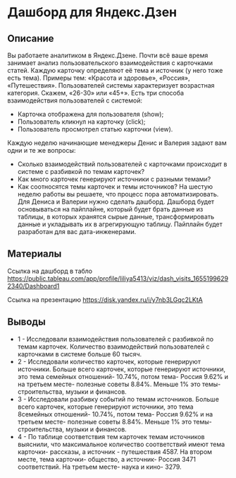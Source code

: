 # Дашборд для Яндекс.Дзен
## Описание
Вы работаете аналитиком в Яндекс.Дзене. Почти всё ваше время занимает анализ пользовательского взаимодействия с карточками статей.
Каждую карточку определяют её тема и источник (у него тоже есть тема). Примеры тем: «Красота и здоровье», «Россия», «Путешествия».
Пользователей системы характеризует возрастная категория. Скажем, «26-30» или «45+».
Есть три способа взаимодействия пользователей с системой:
- Карточка отображена для пользователя (show);
- Пользователь кликнул на карточку (click);
- Пользователь просмотрел статью карточки (view).

Каждую неделю начинающие менеджеры Денис и Валерия задают вам одни и те же вопросы:
- Сколько взаимодействий пользователей с карточками происходит в системе с разбивкой по темам карточек?
- Как много карточек генерируют источники с разными темами?
- Как соотносятся темы карточек и темы источников?
На шестую неделю работы вы решаете, что процесс пора автоматизировать. Для Дениса и Валерии нужно сделать дашборд.
Дашборд будет основываться на пайплайне, который будет брать данные из таблицы, в которых хранятся сырые данные, трансформировать данные и укладывать их в агрегирующую таблицу. Пайплайн будет разработан для вас дата-инженерами.
## Материалы

Ссылка на дашборд в табло <https://public.tableau.com/app/profile/liliya5413/viz/dash_visits_16551996292340/Dashboard1>

Ссылка на презентацию <https://disk.yandex.ru/i/y7nb3LGqc2LKtA> 
## Выводы
- 1 - Исследовали взаимодействия пользователей с разбивкой по темам карточек.
Количество взаимодействий пользователей с карточками в системе больше 60 тысяч.
- 2 - Исследовали количество карточек, которые генерируют источники.
Больше всего карточек, которые генерируют источники, это тема семейных отношений- 10.74%, потом тема- Россия 9.62% и на третьем месте- полезные советы 8.84%.
Меньше 1% это темы- строительства, музыки и финансов. 
- 3 - Исследовали разбивку событий по темам источников. Больше всего карточек, которые генерируют источники, это тема 8семейных отношений- 10.74%, потом тема- Россия 9.62% и на третьем месте- полезные советы 8.84%. 
Меньше 1% это темы- строительства, музыки и финансов.
- 4 - По таблице соответствия тем карточек темам источников выяснили, что максимальное количество соответствий имеют тема карточки- рассказы, а источник - путешествия  4587. На втором месте, тема карточки- общество, а источник- Россия 3471 соответствий. На третьем месте- наука и кино- 3279.
